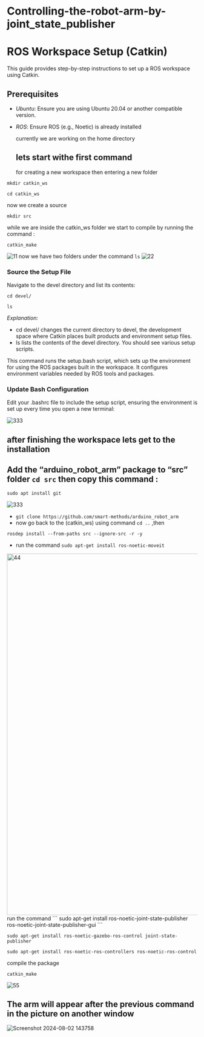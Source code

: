 # Controlling-the-robot-arm-by-joint_state_publisher
# ROS Workspace Setup (Catkin)

This guide provides step-by-step instructions to set up a ROS workspace using Catkin.

## Prerequisites

- *Ubuntu*: Ensure you are using Ubuntu 20.04 or another compatible version.
- *ROS*: Ensure ROS (e.g., Noetic) is already installed

  currently we are working on the home directory
  ## lets start withe first command
  for creating a new workspace then entering a new folder
```
mkdir catkin_ws
```

```
cd catkin_ws
```

now we create a source 
```
mkdir src
```

while we are inside the catkin_ws folder we start to compile by running the command :
```
catkin_make
```

![11](https://github.com/user-attachments/assets/7d1218d6-edc5-4200-b62e-0aac9f5784a5)
now we have two folders under the command ```ls```
![22](https://github.com/user-attachments/assets/70fc6bad-c4d9-41e8-8141-28602dcd5998)



###  Source the Setup File

Navigate to the devel directory and list its contents:


```
cd devel/
```
```
ls
```

*Explanation:*
- cd devel/ changes the current directory to devel, the development space where Catkin places built products and environment setup files.
- ls lists the contents of the devel directory. You should see various setup scripts.



This command runs the setup.bash script, which sets up the environment for using the ROS packages built in the workspace. It configures environment variables needed by ROS tools and packages.

###  Update Bash Configuration

Edit your .bashrc file to include the setup script, ensuring the environment is set up every time you open a new terminal:

![333](https://github.com/user-attachments/assets/9db909aa-aa5c-4526-a613-14c6928a3b35)




## after finishing the workspace lets get to the installation
##  Add the “arduino_robot_arm” package to “src” folder ```cd src``` then copy this command :
```
sudo apt install git
```
![333](https://github.com/user-attachments/assets/9db909aa-aa5c-4526-a613-14c6928a3b35)
- ```git clone https://github.com/smart-methods/arduino_robot_arm```
- now go back to the (catkin_ws) using command ```cd ..``` ,then

```
rosdep install --from-paths src --ignore-src -r -y
```
- run the command ```sudo apt-get install ros-noetic-moveit```

<img width="955" alt="44" src="https://github.com/user-attachments/assets/53622139-00cf-41da-8cf3-701d591c8edc">
run the command 
```
sudo apt-get install ros-noetic-joint-state-publisher ros-noetic-joint-state-publisher-gui
```

```
sudo apt-get install ros-noetic-gazebo-ros-control joint-state-publisher
```

```
sudo apt-get install ros-noetic-ros-controllers ros-noetic-ros-control
```

compile the package

```
catkin_make
```

![55](https://github.com/user-attachments/assets/7f0bbdee-2a00-4da8-b3cf-8b1f4b4335a0)


## The arm will appear after the previous command in the picture  on another window
![Screenshot 2024-08-02 143758](https://github.com/user-attachments/assets/51bc65aa-1660-45b3-b4c6-fdd853c3cdea)
